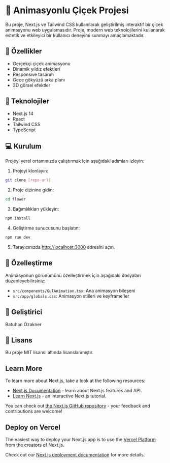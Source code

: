 # 🌹 Animasyonlu Çiçek Projesi

Bu proje, Next.js ve Tailwind CSS kullanılarak geliştirilmiş interaktif bir çiçek animasyonu web uygulamasıdır. Proje, modern web teknolojilerini kullanarak estetik ve etkileyici bir kullanıcı deneyimi sunmayı amaçlamaktadır.

## 🌟 Özellikler

- Gerçekçi çiçek animasyonu
- Dinamik yıldız efektleri
- Responsive tasarım
- Gece gökyüzü arka planı
- 3D görsel efektler

## 🚀 Teknolojiler

- Next.js 14
- React
- Tailwind CSS
- TypeScript

## 💻 Kurulum

Projeyi yerel ortamınızda çalıştırmak için aşağıdaki adımları izleyin:

1. Projeyi klonlayın:
```bash
git clone [repo-url]
```

2. Proje dizinine gidin:
```bash
cd flower
```

3. Bağımlılıkları yükleyin:
```bash
npm install
```

4. Geliştirme sunucusunu başlatın:
```bash
npm run dev
```

5. Tarayıcınızda [http://localhost:3000](http://localhost:3000) adresini açın.

## 🎨 Özelleştirme

Animasyonun görünümünü özelleştirmek için aşağıdaki dosyaları düzenleyebilirsiniz:

- `src/components/GulAnimation.tsx`: Ana animasyon bileşeni
- `src/app/globals.css`: Animasyon stilleri ve keyframe'ler

## 👤 Geliştirici

Batuhan Özakner

## 📝 Lisans

Bu proje MIT lisansı altında lisanslanmıştır.

## Learn More

To learn more about Next.js, take a look at the following resources:

- [Next.js Documentation](https://nextjs.org/docs) - learn about Next.js features and API.
- [Learn Next.js](https://nextjs.org/learn) - an interactive Next.js tutorial.

You can check out [the Next.js GitHub repository](https://github.com/vercel/next.js) - your feedback and contributions are welcome!

## Deploy on Vercel

The easiest way to deploy your Next.js app is to use the [Vercel Platform](https://vercel.com/new?utm_medium=default-template&filter=next.js&utm_source=create-next-app&utm_campaign=create-next-app-readme) from the creators of Next.js.

Check out our [Next.js deployment documentation](https://nextjs.org/docs/app/building-your-application/deploying) for more details.
